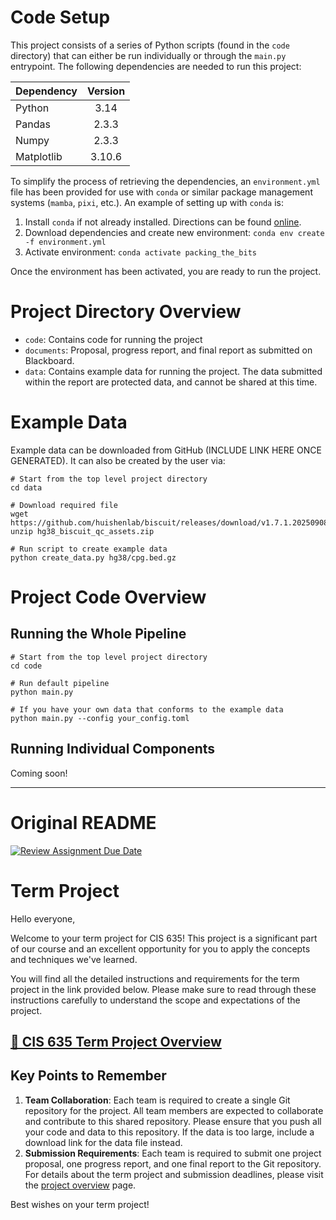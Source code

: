 # Code Setup

This project consists of a series of Python scripts (found in the `code` directory) that can either be run individually
or through the `main.py` entrypoint. The following dependencies are needed to run this project:

| Dependency | Version |
|:-----------|:-------:|
| Python     | 3.14    |
| Pandas     | 2.3.3   |
| Numpy      | 2.3.3   |
| Matplotlib | 3.10.6  |

To simplify the process of retrieving the dependencies, an `environment.yml` file has been provided for use with `conda`
or similar package management systems (`mamba`, `pixi`, etc.). An example of setting up with `conda` is:

1. Install `conda` if not already installed. Directions can be found
[online](https://docs.conda.io/projects/conda/en/latest/user-guide/install/index.html).
2. Download dependencies and create new environment: `conda env create -f environment.yml`
3. Activate environment: `conda activate packing_the_bits`

Once the environment has been activated, you are ready to run the project.

# Project Directory Overview

- `code`: Contains code for running the project
- `documents`: Proposal, progress report, and final report as submitted on Blackboard.
- `data`: Contains example data for running the project. The data submitted within the report are protected data, and
cannot be shared at this time.

# Example Data

Example data can be downloaded from GitHub (INCLUDE LINK HERE ONCE GENERATED). It can also be created by the user via:

```
# Start from the top level project directory
cd data

# Download required file
wget https://github.com/huishenlab/biscuit/releases/download/v1.7.1.20250908/hg38_biscuit_qc_assets.zip
unzip hg38_biscuit_qc_assets.zip

# Run script to create example data
python create_data.py hg38/cpg.bed.gz
```

# Project Code Overview

## Running the Whole Pipeline

```
# Start from the top level project directory
cd code

# Run default pipeline
python main.py

# If you have your own data that conforms to the example data
python main.py --config your_config.toml
```

## Running Individual Components

Coming soon!

--------------------------------------------------------------------
# Original README

[![Review Assignment Due Date](https://classroom.github.com/assets/deadline-readme-button-22041afd0340ce965d47ae6ef1cefeee28c7c493a6346c4f15d667ab976d596c.svg)](https://classroom.github.com/a/z6Xh1xsp)
# Term Project

Hello everyone,

Welcome to your term project for CIS 635! This project is a significant part of our course and an excellent opportunity for you to apply the concepts and techniques we've learned.

You will find all the detailed instructions and requirements for the term project in the link provided below. Please make sure to read through these instructions carefully to understand the scope and expectations of the project.

## [📎 CIS 635 Term Project Overview](https://gvsu-cis635.github.io/project/project-overview.html)

## Key Points to Remember

1. **Team Collaboration**: Each team is required to create a single Git repository for the project. All team members are expected to collaborate and contribute to this shared repository. Please ensure that you push all your code and data to this repository. If the data is too large, include a download link for the data file instead.
2. **Submission Requirements**: Each team is required to submit one project proposal, one progress report, and one final report to the Git repository. For details about the term project and submission deadlines, please visit the [project overview](https://gvsu-cis635.github.io/project/project-overview.html) page.

Best wishes on your term project!
